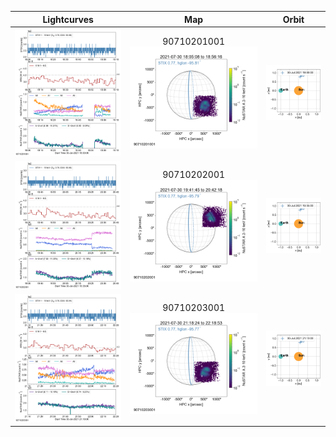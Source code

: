 |  Lightcurves |  Map | Orbit |
|:---:|:---:|:---:|
|![](ltc_20210730_1800_90710201001_ngs.png)|90710201001<br/>![](map_20210730_1800_90710201001_ngs.png)|![](orbeph_20210730_1800_90710201001_ngs.png)|
|![](ltc_20210730_1935_90710202001_ngs.png)|90710202001<br/>![](map_20210730_1935_90710202001_ngs.png)|![](orbeph_20210730_1935_90710202001_ngs.png)|
|![](ltc_20210730_2110_90710203001_ngs.png)|90710203001<br/>![](map_20210730_2110_90710203001_ngs.png)|![](orbeph_20210730_2110_90710203001_ngs.png)|
